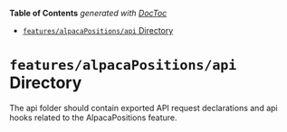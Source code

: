 <!-- START doctoc generated TOC please keep comment here to allow auto update -->
<!-- DON'T EDIT THIS SECTION, INSTEAD RE-RUN doctoc TO UPDATE -->

**Table of Contents** _generated with [DocToc](https://github.com/thlorenz/doctoc)_

- [`features/alpacaPositions/api` Directory](#featuresalpacapositionsapi-directory)

<!-- END doctoc generated TOC please keep comment here to allow auto update -->

# `features/alpacaPositions/api` Directory

The api folder should contain exported API request declarations and api hooks related to the AlpacaPositions feature.
